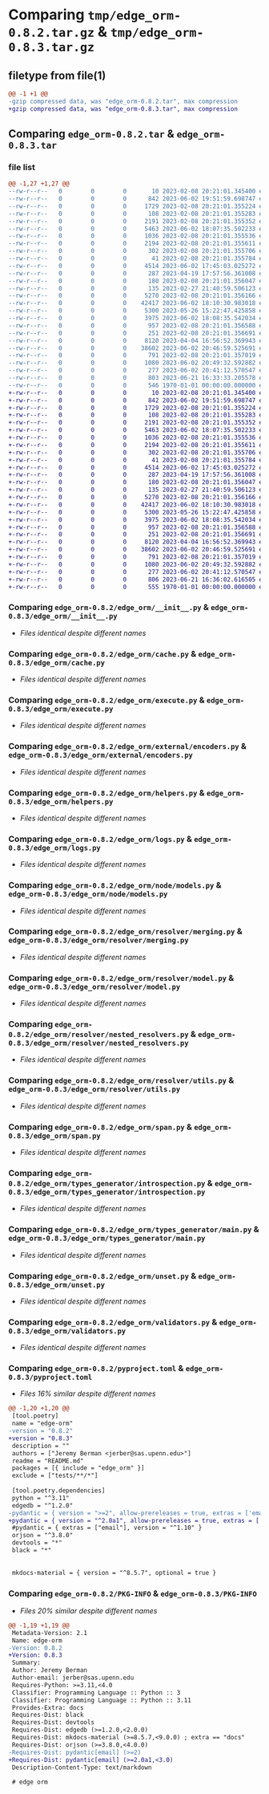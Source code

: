 # Comparing `tmp/edge_orm-0.8.2.tar.gz` & `tmp/edge_orm-0.8.3.tar.gz`

## filetype from file(1)

```diff
@@ -1 +1 @@
-gzip compressed data, was "edge_orm-0.8.2.tar", max compression
+gzip compressed data, was "edge_orm-0.8.3.tar", max compression
```

## Comparing `edge_orm-0.8.2.tar` & `edge_orm-0.8.3.tar`

### file list

```diff
@@ -1,27 +1,27 @@
--rw-r--r--   0        0        0       10 2023-02-08 20:21:01.345400 edge_orm-0.8.2/README.md
--rw-r--r--   0        0        0      842 2023-06-02 19:51:59.698747 edge_orm-0.8.2/edge_orm/__init__.py
--rw-r--r--   0        0        0     1729 2023-02-08 20:21:01.355224 edge_orm-0.8.2/edge_orm/cache.py
--rw-r--r--   0        0        0      108 2023-02-08 20:21:01.355283 edge_orm-0.8.2/edge_orm/errors.py
--rw-r--r--   0        0        0     2191 2023-02-08 20:21:01.355352 edge_orm-0.8.2/edge_orm/execute.py
--rw-r--r--   0        0        0     5463 2023-06-02 18:07:35.502233 edge_orm-0.8.2/edge_orm/external/encoders.py
--rw-r--r--   0        0        0     1036 2023-02-08 20:21:01.355536 edge_orm-0.8.2/edge_orm/helpers.py
--rw-r--r--   0        0        0     2194 2023-02-08 20:21:01.355611 edge_orm-0.8.2/edge_orm/logs.py
--rw-r--r--   0        0        0      302 2023-02-08 20:21:01.355706 edge_orm-0.8.2/edge_orm/node/__init__.py
--rw-r--r--   0        0        0       41 2023-02-08 20:21:01.355784 edge_orm-0.8.2/edge_orm/node/errors.py
--rw-r--r--   0        0        0     4514 2023-06-02 17:45:03.025272 edge_orm-0.8.2/edge_orm/node/models.py
--rw-r--r--   0        0        0      287 2023-04-19 17:57:56.361008 edge_orm-0.8.2/edge_orm/resolver/__init__.py
--rw-r--r--   0        0        0      180 2023-02-08 20:21:01.356047 edge_orm-0.8.2/edge_orm/resolver/enums.py
--rw-r--r--   0        0        0      135 2023-02-27 21:40:59.506123 edge_orm-0.8.2/edge_orm/resolver/errors.py
--rw-r--r--   0        0        0     5270 2023-02-08 20:21:01.356166 edge_orm-0.8.2/edge_orm/resolver/merging.py
--rw-r--r--   0        0        0    42417 2023-06-02 18:10:30.983018 edge_orm-0.8.2/edge_orm/resolver/model.py
--rw-r--r--   0        0        0     5300 2023-05-26 15:22:47.425858 edge_orm-0.8.2/edge_orm/resolver/nested_resolvers.py
--rw-r--r--   0        0        0     3975 2023-06-02 18:08:35.542034 edge_orm-0.8.2/edge_orm/resolver/utils.py
--rw-r--r--   0        0        0      957 2023-02-08 20:21:01.356588 edge_orm-0.8.2/edge_orm/span.py
--rw-r--r--   0        0        0      251 2023-02-08 20:21:01.356691 edge_orm-0.8.2/edge_orm/types_generator/__init__.py
--rw-r--r--   0        0        0     8120 2023-04-04 16:56:52.369943 edge_orm-0.8.2/edge_orm/types_generator/introspection.py
--rw-r--r--   0        0        0    38602 2023-06-02 20:46:59.525691 edge_orm-0.8.2/edge_orm/types_generator/main.py
--rw-r--r--   0        0        0      791 2023-02-08 20:21:01.357019 edge_orm-0.8.2/edge_orm/unset.py
--rw-r--r--   0        0        0     1080 2023-06-02 20:49:32.592882 edge_orm-0.8.2/edge_orm/validators.py
--rw-r--r--   0        0        0      277 2023-06-02 20:41:12.570547 edge_orm-0.8.2/edge_orm/validators_v2.py
--rw-r--r--   0        0        0      803 2023-06-21 16:33:33.205578 edge_orm-0.8.2/pyproject.toml
--rw-r--r--   0        0        0      546 1970-01-01 00:00:00.000000 edge_orm-0.8.2/PKG-INFO
+-rw-r--r--   0        0        0       10 2023-02-08 20:21:01.345400 edge_orm-0.8.3/README.md
+-rw-r--r--   0        0        0      842 2023-06-02 19:51:59.698747 edge_orm-0.8.3/edge_orm/__init__.py
+-rw-r--r--   0        0        0     1729 2023-02-08 20:21:01.355224 edge_orm-0.8.3/edge_orm/cache.py
+-rw-r--r--   0        0        0      108 2023-02-08 20:21:01.355283 edge_orm-0.8.3/edge_orm/errors.py
+-rw-r--r--   0        0        0     2191 2023-02-08 20:21:01.355352 edge_orm-0.8.3/edge_orm/execute.py
+-rw-r--r--   0        0        0     5463 2023-06-02 18:07:35.502233 edge_orm-0.8.3/edge_orm/external/encoders.py
+-rw-r--r--   0        0        0     1036 2023-02-08 20:21:01.355536 edge_orm-0.8.3/edge_orm/helpers.py
+-rw-r--r--   0        0        0     2194 2023-02-08 20:21:01.355611 edge_orm-0.8.3/edge_orm/logs.py
+-rw-r--r--   0        0        0      302 2023-02-08 20:21:01.355706 edge_orm-0.8.3/edge_orm/node/__init__.py
+-rw-r--r--   0        0        0       41 2023-02-08 20:21:01.355784 edge_orm-0.8.3/edge_orm/node/errors.py
+-rw-r--r--   0        0        0     4514 2023-06-02 17:45:03.025272 edge_orm-0.8.3/edge_orm/node/models.py
+-rw-r--r--   0        0        0      287 2023-04-19 17:57:56.361008 edge_orm-0.8.3/edge_orm/resolver/__init__.py
+-rw-r--r--   0        0        0      180 2023-02-08 20:21:01.356047 edge_orm-0.8.3/edge_orm/resolver/enums.py
+-rw-r--r--   0        0        0      135 2023-02-27 21:40:59.506123 edge_orm-0.8.3/edge_orm/resolver/errors.py
+-rw-r--r--   0        0        0     5270 2023-02-08 20:21:01.356166 edge_orm-0.8.3/edge_orm/resolver/merging.py
+-rw-r--r--   0        0        0    42417 2023-06-02 18:10:30.983018 edge_orm-0.8.3/edge_orm/resolver/model.py
+-rw-r--r--   0        0        0     5300 2023-05-26 15:22:47.425858 edge_orm-0.8.3/edge_orm/resolver/nested_resolvers.py
+-rw-r--r--   0        0        0     3975 2023-06-02 18:08:35.542034 edge_orm-0.8.3/edge_orm/resolver/utils.py
+-rw-r--r--   0        0        0      957 2023-02-08 20:21:01.356588 edge_orm-0.8.3/edge_orm/span.py
+-rw-r--r--   0        0        0      251 2023-02-08 20:21:01.356691 edge_orm-0.8.3/edge_orm/types_generator/__init__.py
+-rw-r--r--   0        0        0     8120 2023-04-04 16:56:52.369943 edge_orm-0.8.3/edge_orm/types_generator/introspection.py
+-rw-r--r--   0        0        0    38602 2023-06-02 20:46:59.525691 edge_orm-0.8.3/edge_orm/types_generator/main.py
+-rw-r--r--   0        0        0      791 2023-02-08 20:21:01.357019 edge_orm-0.8.3/edge_orm/unset.py
+-rw-r--r--   0        0        0     1080 2023-06-02 20:49:32.592882 edge_orm-0.8.3/edge_orm/validators.py
+-rw-r--r--   0        0        0      277 2023-06-02 20:41:12.570547 edge_orm-0.8.3/edge_orm/validators_v2.py
+-rw-r--r--   0        0        0      806 2023-06-21 16:36:02.616505 edge_orm-0.8.3/pyproject.toml
+-rw-r--r--   0        0        0      555 1970-01-01 00:00:00.000000 edge_orm-0.8.3/PKG-INFO
```

### Comparing `edge_orm-0.8.2/edge_orm/__init__.py` & `edge_orm-0.8.3/edge_orm/__init__.py`

 * *Files identical despite different names*

### Comparing `edge_orm-0.8.2/edge_orm/cache.py` & `edge_orm-0.8.3/edge_orm/cache.py`

 * *Files identical despite different names*

### Comparing `edge_orm-0.8.2/edge_orm/execute.py` & `edge_orm-0.8.3/edge_orm/execute.py`

 * *Files identical despite different names*

### Comparing `edge_orm-0.8.2/edge_orm/external/encoders.py` & `edge_orm-0.8.3/edge_orm/external/encoders.py`

 * *Files identical despite different names*

### Comparing `edge_orm-0.8.2/edge_orm/helpers.py` & `edge_orm-0.8.3/edge_orm/helpers.py`

 * *Files identical despite different names*

### Comparing `edge_orm-0.8.2/edge_orm/logs.py` & `edge_orm-0.8.3/edge_orm/logs.py`

 * *Files identical despite different names*

### Comparing `edge_orm-0.8.2/edge_orm/node/models.py` & `edge_orm-0.8.3/edge_orm/node/models.py`

 * *Files identical despite different names*

### Comparing `edge_orm-0.8.2/edge_orm/resolver/merging.py` & `edge_orm-0.8.3/edge_orm/resolver/merging.py`

 * *Files identical despite different names*

### Comparing `edge_orm-0.8.2/edge_orm/resolver/model.py` & `edge_orm-0.8.3/edge_orm/resolver/model.py`

 * *Files identical despite different names*

### Comparing `edge_orm-0.8.2/edge_orm/resolver/nested_resolvers.py` & `edge_orm-0.8.3/edge_orm/resolver/nested_resolvers.py`

 * *Files identical despite different names*

### Comparing `edge_orm-0.8.2/edge_orm/resolver/utils.py` & `edge_orm-0.8.3/edge_orm/resolver/utils.py`

 * *Files identical despite different names*

### Comparing `edge_orm-0.8.2/edge_orm/span.py` & `edge_orm-0.8.3/edge_orm/span.py`

 * *Files identical despite different names*

### Comparing `edge_orm-0.8.2/edge_orm/types_generator/introspection.py` & `edge_orm-0.8.3/edge_orm/types_generator/introspection.py`

 * *Files identical despite different names*

### Comparing `edge_orm-0.8.2/edge_orm/types_generator/main.py` & `edge_orm-0.8.3/edge_orm/types_generator/main.py`

 * *Files identical despite different names*

### Comparing `edge_orm-0.8.2/edge_orm/unset.py` & `edge_orm-0.8.3/edge_orm/unset.py`

 * *Files identical despite different names*

### Comparing `edge_orm-0.8.2/edge_orm/validators.py` & `edge_orm-0.8.3/edge_orm/validators.py`

 * *Files identical despite different names*

### Comparing `edge_orm-0.8.2/pyproject.toml` & `edge_orm-0.8.3/pyproject.toml`

 * *Files 16% similar despite different names*

```diff
@@ -1,20 +1,20 @@
 [tool.poetry]
 name = "edge-orm"
-version = "0.8.2"
+version = "0.8.3"
 description = ""
 authors = ["Jeremy Berman <jerber@sas.upenn.edu>"]
 readme = "README.md"
 packages = [{ include = "edge_orm" }]
 exclude = ["tests/**/*"]
 
 [tool.poetry.dependencies]
 python = "^3.11"
 edgedb = "^1.2.0"
-pydantic = { version = ">=2", allow-prereleases = true, extras = ['email'] }
+pydantic = { version = "^2.0a1", allow-prereleases = true, extras = ['email'] }
 #pydantic = { extras = ["email"], version = "^1.10" }
 orjson = "^3.8.0"
 devtools = "*"
 black = "*"
 
 
 mkdocs-material = { version = "^8.5.7", optional = true }
```

### Comparing `edge_orm-0.8.2/PKG-INFO` & `edge_orm-0.8.3/PKG-INFO`

 * *Files 20% similar despite different names*

```diff
@@ -1,19 +1,19 @@
 Metadata-Version: 2.1
 Name: edge-orm
-Version: 0.8.2
+Version: 0.8.3
 Summary: 
 Author: Jeremy Berman
 Author-email: jerber@sas.upenn.edu
 Requires-Python: >=3.11,<4.0
 Classifier: Programming Language :: Python :: 3
 Classifier: Programming Language :: Python :: 3.11
 Provides-Extra: docs
 Requires-Dist: black
 Requires-Dist: devtools
 Requires-Dist: edgedb (>=1.2.0,<2.0.0)
 Requires-Dist: mkdocs-material (>=8.5.7,<9.0.0) ; extra == "docs"
 Requires-Dist: orjson (>=3.8.0,<4.0.0)
-Requires-Dist: pydantic[email] (>=2)
+Requires-Dist: pydantic[email] (>=2.0a1,<3.0)
 Description-Content-Type: text/markdown
 
 # edge orm
```

